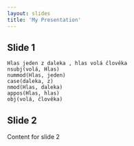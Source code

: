 ```yaml
---
layout: slides
title: 'My Presentation'
---
```


<section>
  <h1>Slide 1</h1>  
  
  ~~~ sdparse
  Hlas jeden z daleka , hlas volá člověka
  nsubj(volá, Hlas)
  nummod(Hlas, jeden)
  case(daleka, z)
  nmod(Hlas, daleka)
  appos(Hlas, hlas)
  obj(volá, člověka)

  ~~~


</section>

<section>
  <h1>Slide 2</h1>
  <p>Content for slide 2</p>
</section>
